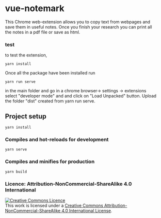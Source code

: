 # vue-notemark
This Chrome web-extension allows you to copy text from webpages and save them in useful notes. Once you finish your research you can print all the notes in a pdf file or save as html.   

### test
to test the extension, 
```
yarn install
```

Once all the package have been installed run 

```
yarn run serve
```

in the main folder and go in a chrome browser-> settings -> extensions select "developer mode" and and click on "Load Unpacked" button. 
Upload the folder "dist" created from yarn run serve. 



## Project setup
```
yarn install
```

### Compiles and hot-reloads for development
```
yarn serve
```

### Compiles and minifies for production
```
yarn build
```

### Licence: Attribution-NonCommercial-ShareAlike 4.0 International

<a rel="license" href="http://creativecommons.org/licenses/by-nc-sa/4.0/"><img alt="Creative Commons Licence" style="border-width:0" src="https://i.creativecommons.org/l/by-nc-sa/4.0/88x31.png" /></a><br />This work is licensed under a <a rel="license" href="http://creativecommons.org/licenses/by-nc-sa/4.0/">Creative Commons Attribution-NonCommercial-ShareAlike 4.0 International License</a>.
